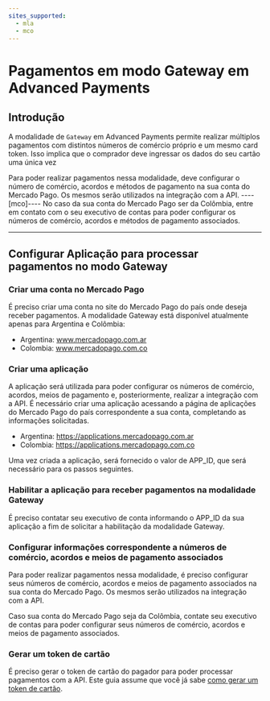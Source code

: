 ```yaml
---
sites_supported:
  - mla
  - mco
---
```


# Pagamentos em modo Gateway em Advanced Payments

## Introdução

A modalidade de `Gateway` em Advanced Payments permite realizar múltiplos pagamentos com distintos números de comércio próprio e um mesmo card token. Isso implica que o comprador deve ingressar os dados do seu cartão uma única vez

Para poder realizar pagamentos nessa modalidade, deve configurar o número de comércio, acordos e métodos de pagamento na sua conta do Mercado Pago. Os mesmos serão utilizados na integração com a API.
----[mco]----
No caso da sua conta do Mercado Pago ser da Colômbia, entre em contato com o seu executivo de contas para poder configurar os números de comércio, acordos e métodos de pagamento associados.

------------

## Configurar Aplicação para processar pagamentos no modo Gateway

### Criar uma conta no Mercado Pago

É preciso criar uma conta no site do Mercado Pago do país onde deseja receber pagamentos. A modalidade Gateway está disponível atualmente apenas para Argentina e Colômbia:

* Argentina: www.mercadopago.com.ar
* Colombia: www.mercadopago.com.co

### Criar uma aplicação

A aplicação será utilizada para poder configurar os números de comércio, acordos, meios de pagamento e, posteriormente, realizar a integração com a API. É necessário criar uma aplicação acessando a página de aplicações do Mercado Pago do país correspondente a sua conta, completando as informações solicitadas.

* Argentina: https://applications.mercadopago.com.ar
* Colombia: https://applications.mercadopago.com.co

Uma vez criada a aplicação, será fornecido o valor de APP_ID, que será necessário para os passos seguintes.


### Habilitar a aplicação para receber pagamentos na modalidade Gateway

É preciso contatar seu executivo de conta informando o APP_ID da sua aplicação a fim de solicitar a habilitação da modalidade Gateway.

### Configurar informações correspondente a números de comércio, acordos e meios de pagamento associados

Para poder realizar pagamentos nessa modalidade, é preciso configurar seus números de comércio, acordos e meios de pagamento associados na sua conta do Mercado Pago. Os mesmos serão utilizados na integração com a API.

Caso sua conta do Mercado Pago seja da Colômbia, contate seu executivo de contas para poder configurar seus números de comércio, acordos e meios de pagamento associados.

### Gerar um token de cartão

É preciso gerar o token de cartão do pagador para poder processar pagamentos com a API. Este guia assume que você já sabe [como gerar um token de cartão](https://www.mercadopago.com.ar/developers/pt/guides/payments/api/receiving-payment-by-card).
